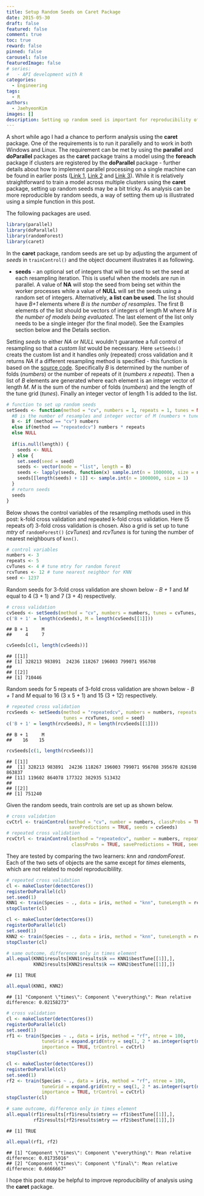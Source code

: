 ```yaml
---
title: Setup Random Seeds on Caret Package
date: 2015-05-30
draft: false
featured: false
comment: true
toc: true
reward: false
pinned: false
carousel: false
featuredImage: false
# series:
#   - API development with R
categories:
  - Engineering
tags: 
  - R
authors:
  - JaehyeonKim
images: []
description: Setting up random seed is important for reproducibility of analysis. In this post, we discuss how to generate random seed using the caret package.
---
```


A short while ago I had a chance to perform analysis using the **caret** package. One of the requirements is to run it parallelly and to work in both Windows and Linux. The requirement can be met by using the **parallel** and **doParallel** packages as the **caret** package trains a model using the **foreach** package if clusters are registered by the **doParallel** package - further details about how to implement parallel processing on a single machine can be found in earlier posts ([Link 1](/blog/2015-02-01-tree-based-methods-1), [Link 2](/blog/2015-02-08-tree-based-methods-2) and [Link 3](/blog/2015-02-14-tree-based-methods-3)). While it is relatively straightforward to train a model across multiple clusters using the **caret** package, setting up random seeds may be a bit tricky. As analysis can be more reproducible by random seeds, a way of setting them up is illustrated using a simple function in this post.

The following packages are used.


```r
library(parallel)
library(doParallel)
library(randomForest)
library(caret)
```

In the **caret** package, random seeds are set up by adjusting the argument of *seeds* in `trainControl()` and the object document illustrates it as following.

+ **seeds** - an optional set of integers that will be used to set the seed at each resampling iteration. This is useful when the models are run in parallel. A value of **NA** will stop the seed from being set within the worker processes while a value of **NULL** will set the seeds using a random set of integers. Alternatively, **a list can be used**. The list should have *B+1* elements where *B is the number of resamples*. The first B elements of the list should be vectors of integers of length M where *M is the number of models being evaluated*. The last element of the list only needs to be a single integer (for the final model). See the Examples section below and the Details section.

Setting *seeds* to either *NA* or *NULL* wouldn't guarantee a full control of resampling so that a *custom list* would be necessary. Here `setSeeds()` creats the custom list and it handles only (repeated) cross validation and it returns *NA* if a different resampling method is specified - this function is based on the [source code](https://github.com/topepo/caret/blob/master/pkg/caret/R/train.default.R). Specifically *B* is determined by the number of folds (*numbers*) or the number of repeats of it (*numbers x repeats*). Then a list of *B* elements are generated where each element is an integer vector of length *M*. *M* is the sum of the number of folds (*numbers*) and the length of the tune grid (*tunes*). Finally an integer vector of length 1 is added to the list.


```r
# function to set up random seeds
setSeeds <- function(method = "cv", numbers = 1, repeats = 1, tunes = NULL, seed = 1237) {
  #B is the number of resamples and integer vector of M (numbers + tune length if any)
  B <- if (method == "cv") numbers
  else if(method == "repeatedcv") numbers * repeats
  else NULL
  
  if(is.null(length)) {
    seeds <- NULL
  } else {
    set.seed(seed = seed)
    seeds <- vector(mode = "list", length = B)
    seeds <- lapply(seeds, function(x) sample.int(n = 1000000, size = numbers + ifelse(is.null(tunes), 0, tunes)))
    seeds[[length(seeds) + 1]] <- sample.int(n = 1000000, size = 1)
  }
  # return seeds
  seeds
}
```

Below shows the control variables of the resampling methods used in this post: k-fold cross validation and repeated k-fold cross validation. Here (5 repeats of) 3-fold cross validation is chosen. Also a grid is set up to tune *mtry* of `randomForest()` (*cvTunes*) and *rcvTunes* is for tuning the number of nearest neighbours of `knn()`.


```r
# control variables
numbers <- 3
repeats <- 5
cvTunes <- 4 # tune mtry for random forest
rcvTunes <- 12 # tune nearest neighbor for KNN
seed <- 1237
```

Random seeds for 3-fold cross validation are shown below - *B + 1* and *M* equal to 4 (3 + 1) and 7 (3 + 4) respectively.


```r
# cross validation
cvSeeds <- setSeeds(method = "cv", numbers = numbers, tunes = cvTunes, seed = seed)
c('B + 1' = length(cvSeeds), M = length(cvSeeds[[1]]))
```



```
## B + 1     M 
##     4     7
```



```r
cvSeeds[c(1, length(cvSeeds))]
```



```
## [[1]]
## [1] 328213 983891  24236 118267 196003 799071 956708
## 
## [[2]]
## [1] 710446
```

Random seeds for 5 repeats of 3-fold cross validation are shown below - *B + 1* and *M* equal to 16 (3 x 5 + 1) and 15 (3 + 12) respectively.


```r
# repeated cross validation
rcvSeeds <- setSeeds(method = "repeatedcv", numbers = numbers, repeats = repeats, 
                     tunes = rcvTunes, seed = seed)
c('B + 1' = length(rcvSeeds), M = length(rcvSeeds[[1]]))
```



```
## B + 1     M 
##    16    15
```



```r
rcvSeeds[c(1, length(rcvSeeds))]
```



```
## [[1]]
##  [1] 328213 983891  24236 118267 196003 799071 956708 395670 826198 863837
## [11] 119602 864078 177322 382935 513432
## 
## [[2]]
## [1] 751240
```

Given the random seeds, train controls are set up as shown below.


```r
# cross validation
cvCtrl <- trainControl(method = "cv", number = numbers, classProbs = TRUE,
                       savePredictions = TRUE, seeds = cvSeeds)
# repeated cross validation
rcvCtrl <- trainControl(method = "repeatedcv", number = numbers, repeats = repeats,
                        classProbs = TRUE, savePredictions = TRUE, seeds = rcvSeeds)
```

They are tested by comparing the two learners: *knn* and *randomForest*. Each of the two sets of objects are the same except for *times* elements, which are not related to model reproduciblility.


```r
# repeated cross validation
cl <- makeCluster(detectCores())
registerDoParallel(cl)
set.seed(1)
KNN1 <- train(Species ~ ., data = iris, method = "knn", tuneLength = rcvTunes, trControl = rcvCtrl)
stopCluster(cl)

cl <- makeCluster(detectCores())
registerDoParallel(cl)
set.seed(1)
KNN2 <- train(Species ~ ., data = iris, method = "knn", tuneLength = rcvTunes, trControl = rcvCtrl)
stopCluster(cl)

# same outcome, difference only in times element
all.equal(KNN1$results[KNN1$results$k == KNN1$bestTune[[1]],], 
          KNN2$results[KNN2$results$k == KNN2$bestTune[[1]],])
```



```
## [1] TRUE
```



```r
all.equal(KNN1, KNN2)
```



```
## [1] "Component \"times\": Component \"everything\": Mean relative difference: 0.02158273"
```



```r
# cross validation
cl <- makeCluster(detectCores())
registerDoParallel(cl)
set.seed(1)
rf1 <- train(Species ~ ., data = iris, method = "rf", ntree = 100,
             tuneGrid = expand.grid(mtry = seq(1, 2 * as.integer(sqrt(ncol(iris) - 1)), by = 1)),
             importance = TRUE, trControl = cvCtrl)
stopCluster(cl)

cl <- makeCluster(detectCores())
registerDoParallel(cl)
set.seed(1)
rf2 <- train(Species ~ ., data = iris, method = "rf", ntree = 100,
             tuneGrid = expand.grid(mtry = seq(1, 2 * as.integer(sqrt(ncol(iris) - 1)), by = 1)),
             importance = TRUE, trControl = cvCtrl)
stopCluster(cl)

# same outcome, difference only in times element
all.equal(rf1$results[rf1$results$mtry == rf1$bestTune[[1]],], 
          rf2$results[rf2$results$mtry == rf2$bestTune[[1]],])
```



```
## [1] TRUE
```



```r
all.equal(rf1, rf2)
```



```
## [1] "Component \"times\": Component \"everything\": Mean relative difference: 0.01735016"
## [2] "Component \"times\": Component \"final\": Mean relative difference: 0.6666667"
```

I hope this post may be helpful to improve reproducibility of analysis using the **caret** package.

